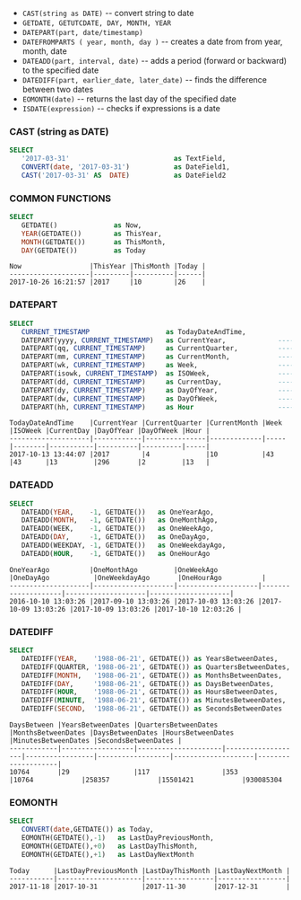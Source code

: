 
+ `CAST(string as DATE)`                     -- convert string to date
+ `GETDATE, GETUTCDATE, DAY, MONTH, YEAR`
+ `DATEPART(part, date/timestamp)`
+ `DATEFROMPARTS ( year, month, day )`       -- creates a date from from year, month, date
+ `DATEADD(part, interval, date)`            -- adds a period (forward or backward) to the specified date
+ `DATEDIFF(part, earlier_date, later_date)` -- finds the difference between two dates
+ `EOMONTH(date)`  							      -- returns the last day of the specified date
+ `ISDATE(expression)`                       -- checks if expressions is a date


### CAST (string as DATE)
```sql
SELECT
   '2017-03-31'                          as TextField,
   CONVERT(date, '2017-03-31')           as DateField1,
   CAST('2017-03-31' AS  DATE)           as DateField2
```

### COMMON FUNCTIONS
```sql
SELECT
   GETDATE()              as Now,
   YEAR(GETDATE())        as ThisYear,
   MONTH(GETDATE())       as ThisMonth,
   DAY(GETDATE())         as Today
```
```text
Now                 |ThisYear |ThisMonth |Today |
--------------------|---------|----------|------|
2017-10-26 16:21:57 |2017     |10        |26    |
```

### DATEPART
```sql
SELECT
   CURRENT_TIMESTAMP                   as TodayDateAndTime,
   DATEPART(yyyy, CURRENT_TIMESTAMP)   as CurrentYear,             ----find current year
   DATEPART(qq, CURRENT_TIMESTAMP)     as CurrentQuarter,          ----find current quarter
   DATEPART(mm, CURRENT_TIMESTAMP)     as CurrentMonth,            ----find current month
   DATEPART(wk, CURRENT_TIMESTAMP)     as Week,                    ----find current week number (count as of 1st January),
   DATEPART(isowk, CURRENT_TIMESTAMP)  as ISOWeek,                 ----find current week number (count as of 1st full week)
   DATEPART(dd, CURRENT_TIMESTAMP)     as CurrentDay,              ----find current month
   DATEPART(dy, CURRENT_TIMESTAMP)     as DayOfYear,               ----find day of current year
   DATEPART(dw, CURRENT_TIMESTAMP)     as DayOfWeek,               ----find day of current week (Sun-Sat)
   DATEPART(hh, CURRENT_TIMESTAMP)     as Hour                     ----find the current hour
```
```text
TodayDateAndTime    |CurrentYear |CurrentQuarter |CurrentMonth |Week |ISOWeek |CurrentDay |DayOfYear |DayOfWeek |Hour |
--------------------|------------|---------------|-------------|-----|--------|-----------|----------|----------|-----|
2017-10-13 13:44:07 |2017        |4              |10           |43   |43      |13         |296       |2         |13   |
```


### DATEADD
```sql
SELECT
   DATEADD(YEAR,    -1, GETDATE())   as OneYearAgo,
   DATEADD(MONTH,   -1, GETDATE())   as OneMonthAgo,
   DATEADD(WEEK,    -1, GETDATE())   as OneWeekAgo,
   DATEADD(DAY,     -1, GETDATE())   as OneDayAgo,
   DATEADD(WEEKDAY, -1, GETDATE())   as OneWeekdayAgo,
   DATEADD(HOUR,    -1, GETDATE())   as OneHourAgo
```

```text
OneYearAgo          |OneMonthAgo         |OneWeekAgo          |OneDayAgo           |OneWeekdayAgo       |OneHourAgo          |
--------------------|--------------------|--------------------|--------------------|--------------------|--------------------|
2016-10-10 13:03:26 |2017-09-10 13:03:26 |2017-10-03 13:03:26 |2017-10-09 13:03:26 |2017-10-09 13:03:26 |2017-10-10 12:03:26 |
```


### DATEDIFF
```sql
SELECT
   DATEDIFF(YEAR,    '1988-06-21', GETDATE()) as YearsBetweenDates,
   DATEDIFF(QUARTER, '1988-06-21', GETDATE()) as QuartersBetweenDates,
   DATEDIFF(MONTH,   '1988-06-21', GETDATE()) as MonthsBetweenDates,
   DATEDIFF(DAY,     '1988-06-21', GETDATE()) as DaysBetweenDates,
   DATEDIFF(HOUR,    '1988-06-21', GETDATE()) as HoursBetweenDates,
   DATEDIFF(MINUTE,  '1988-06-21', GETDATE()) as MinutesBetweenDates,
   DATEDIFF(SECOND,  '1988-06-21', GETDATE()) as SecondsBetweenDates
```
```text
DaysBetween |YearsBetweenDates |QuartersBetweenDates |MonthsBetweenDates |DaysBetweenDates |HoursBetweenDates |MinutesBetweenDates |SecondsBetweenDates |
------------|------------------|---------------------|-------------------|-----------------|------------------|--------------------|--------------------|
10764       |29                |117                  |353                |10764            |258357            |15501421            |930085304
```

### EOMONTH
```sql
SELECT
   CONVERT(date,GETDATE()) as Today,
   EOMONTH(GETDATE(),-1)   as LastDayPreviousMonth,
   EOMONTH(GETDATE(),+0)   as LastDayThisMonth,
   EOMONTH(GETDATE(),+1)   as LastDayNextMonth
```
```text
Today      |LastDayPreviousMonth |LastDayThisMonth |LastDayNextMonth |
-----------|---------------------|-----------------|-----------------|
2017-11-18 |2017-10-31           |2017-11-30       |2017-12-31       |
```